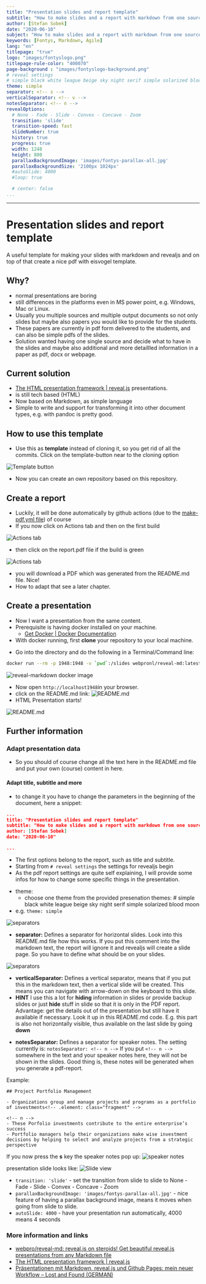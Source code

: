 ```yaml
---
title: "Presentation slides and report template"
subtitle: "How to make slides and a report with markdown from one source"
author: [Stefan Sobek]
date: "2020-06-10"
subject: "How to make slides and a report with markdown from one source"
keywords: [Fontys, Markdown, Agile]
lang: "en"
titlepage: "true"
logo: "images/fontyslogo.png"
titlepage-rule-color: "400070"
page-background : "images/fontyslogo-background.png"
# reveal settings
# simple black white league beige sky night serif simple solarized blood moon
theme: simple
separator: <!-- s -->
verticalSeparator: <!-- v -->
notesSeparator: <!-- n -->
revealOptions:
  # None - Fade - Slide - Convex - Concave - Zoom
  transition: 'slide'
  transition-speed: fast
  slideNumber: true
  history: true
  progress: true
  width: 1248
  height: 800
  parallaxBackgroundImage: 'images/fontys-parallax-all.jpg'
  parallaxBackgroundSize: '2100px 1024px'
  #autoSlide: 4000
  #loop: true

  # center: false
...
```

---

# Presentation slides and report template
<!-- .slide: data-background="images/slides-headline-background.jpg" -->

A useful template for making your slides with markdown and revealjs and on top of that create a nice pdf with eisvogel template.

<!-- s -->

## Why?

- normal presentations are boring<!-- .element: class="fragment" -->
- still differences in the platforms even in MS power point, e.g. Windows, Mac or Linux.<!-- .element: class="fragment" -->
- Usually you multiple sources and multiple output documents so not only slides but maybe also papers you would like to provide for the students.<!-- .element: class="fragment" -->
- These papers are currently in pdf form delivered to the students, and can also be simple pdfs of the slides.<!-- .element: class="fragment" -->
- Solution wanted having one single source and decide what to have in the slides and maybe also additional and more detaillled information in a paper as pdf, docx or webpage.<!-- .element: class="fragment" -->

<!-- s -->

## Current solution

- [The HTML presentation framework | reveal.js](https://revealjs.com/) presentations.
- is still tech based (HTML)
- Now based on Markdown, as simple language
- Simple to write and support for transforming it into other document types, e.g. with pandoc is pretty good.

<!-- s -->

## How to use this template

- Use this as **template** instead of cloning it, so you get rid of all the commits. Click on the template-button near to the cloning option 
  
![Template button](images/template-button.jpg)

- Now you can create an own repository based on this repository.

<!-- s -->

## Create a report

- Luckily, it will be done automatically by github actions (due to the [make-pdf.yml file](.github/workflows/make-pdf.yml)) of course
- If you now click on Actions tab and then on the first build 

![Actions tab](images/actions1.jpg) 

<!-- s -->
- then click on the report.pdf file if the build is green 

![Actions tab](images/actions2.jpg) 

- you will download a PDF which was generated from the README.md file. Nice! 
- How to adapt that see a later chapter. 
  
<!-- s -->  

## Create a presentation

- Now I want a presentation from the same content.
- Prerequisite is having docker installed on your machine.
  - [Get Docker | Docker Documentation](https://docs.docker.com/get-docker/)
- With docker running, first **clone** your repository to your local machine. 

<!-- s -->

- Go into the directory and do the following in a Terminal/Command line: 

```bash
docker run --rm -p 1948:1948 -v `pwd`:/slides webpronl/reveal-md:latest
```

![reveal-markdown docker image](images/reveal1.gif)

<!-- s -->

- Now open `http://localhost1948`in your browser.
- click on the README.md link: 
![README.md](images/reveal2.jpg)
- HTML Presentation starts!

![README.md](images/reveal3.jpg)

<!-- v -->

## Further information

### Adapt presentation data

- So you should of course change all the text here in the README.md file and put your own (course) content in here. 
  
<!-- v -->

#### Adapt title, subtitle and more

- to change it you have to change the parameters in the beginning of the document, here a snippet:

<!-- v -->

```json
...
title: "Presentation slides and report template"
subtitle: "How to make slides and a report with markdown from one source"
author: [Stefan Sobek]
date: "2020-06-10"

...

```

<!-- v -->

- The first options belong to the report, such as title and subtitle. 
- Starting from `# reveal settings` the settings for revealjs begin
- As the pdf report settings are quite self explaining, I will provide some infos for how to change some specific things in the presentation.

<!-- v -->

- theme:
  - choose one theme from the provided presenation themes: # simple black white league beige sky night serif simple solarized blood moon 
- e.g. `theme: simple`

<!-- v -->

![separators](images/reveal4.jpg)

- **separator:** Defines a separator for horizontal slides. Look into this README.md file how this works. If you put this comment into the markdown text, the report will ignore it and revealjs will create a slide page. So you have to define what should be on your slides. 

<!-- v -->

![separators](images/reveal4.jpg)

- **verticalSeparator:** Defines a vertical separator, means that if you put this in the markdown text, then a vertical slide will be created. This means you can navigate with arrow-down on the keyboard to this slide. 
- **HINT** I use this a lot for **hiding** information in slides or provide backup slides or just **hide** stuff in slide so that it is only in the PDF report. Advantage: get the details out of the presentation but still have it available if necessary. Look it up in this README.md code. E.g. this part is also not horizontally visible, thus available on the last slide by going **down**
<!-- v -->
- **notesSeparator:** Defines a separator for speaker notes. The setting currently is: `notesSeparator: <!-- n -->`
If you put `<!-- n -->` somewhere in the text and your speaker notes here, they will not be shown in the slides. Good thing is, these notes will be generated when you generate a pdf-report. 

Example: 

```
## Project Portfolio Management

- Organizations group and manage projects and programs as a portfolio of investments<!-- .element: class="fragment" -->

<!-- n -->
- These Porfolio investments contribute to the entire enterprise’s success
- Portfolio managers help their organizations make wise investment decisions by helping to select and analyze projects from a strategic perspective
```
If you now press the **s** key the speaker notes pop up: 
![speaker notes](images/speaker-notes.jpg)

presentation slide looks like:
![Slide view](images/slide-notes.jpg)


<!-- v -->

- `transition: 'slide'` - set the transition from slide to slide to None - Fade - Slide - Convex - Concave - Zoom 
- `parallaxBackgroundImage: 'images/fontys-parallax-all.jpg'` - nice feature of having a parallax background image, means it moves when going from slide to slide. 
- `autoSlide: 4000` - have your presentation run automatically, 4000 means 4 seconds

### More information and links

- [webpro/reveal-md: reveal.js on steroids! Get beautiful reveal.js presentations from any Markdown file](https://github.com/webpro/reveal-md)
- [The HTML presentation framework | reveal.js](https://revealjs.com/)
- [Präsentationen mit Markdown, reveal.js und Github Pages: mein neuer Workflow – Lost and Found (GERMAN)](https://wittenbrink.net/lostandfound/praesentationen-mit-markdown-reveal-js-und-github-pages-mein-neuer-workflow/)